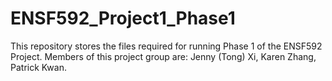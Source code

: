 # ENSF592_Project1_Phase1
This repository stores the files required for running Phase 1 of the ENSF592 Project. Members of this project group are: Jenny (Tong) Xi, Karen Zhang, Patrick Kwan.
